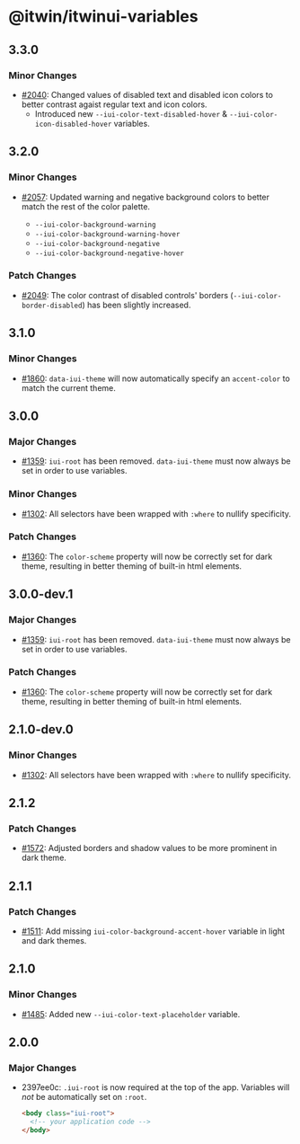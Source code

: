 # @itwin/itwinui-variables

## 3.3.0

### Minor Changes

- [#2040](https://github.com/iTwin/iTwinUI/pull/2040): Changed values of disabled text and disabled icon colors to better contrast agaist regular text and icon colors.
  - Introduced new `--iui-color-text-disabled-hover` & `--iui-color-icon-disabled-hover` variables.

## 3.2.0

### Minor Changes

- [#2057](https://github.com/iTwin/iTwinUI/pull/2057): Updated warning and negative background colors to better match the rest of the color palette.

  - `--iui-color-background-warning`
  - `--iui-color-background-warning-hover`
  - `--iui-color-background-negative`
  - `--iui-color-background-negative-hover`

### Patch Changes

- [#2049](https://github.com/iTwin/iTwinUI/pull/2049): The color contrast of disabled controls' borders (`--iui-color-border-disabled`) has been slightly increased.

## 3.1.0

### Minor Changes

- [#1860](https://github.com/iTwin/iTwinUI/pull/1860): `data-iui-theme` will now automatically specify an `accent-color` to match the current theme.

## 3.0.0

### Major Changes

- [#1359](https://github.com/iTwin/iTwinUI/pull/1359): `iui-root` has been removed. `data-iui-theme` must now always be set in order to use variables.

### Minor Changes

- [#1302](https://github.com/iTwin/iTwinUI/pull/1302): All selectors have been wrapped with `:where` to nullify specificity.

### Patch Changes

- [#1360](https://github.com/iTwin/iTwinUI/pull/1360): The `color-scheme` property will now be correctly set for dark theme, resulting in better theming of built-in html elements.

## 3.0.0-dev.1

### Major Changes

- [#1359](https://github.com/iTwin/iTwinUI/pull/1359): `iui-root` has been removed. `data-iui-theme` must now always be set in order to use variables.

### Patch Changes

- [#1360](https://github.com/iTwin/iTwinUI/pull/1360): The `color-scheme` property will now be correctly set for dark theme, resulting in better theming of built-in html elements.

## 2.1.0-dev.0

### Minor Changes

- [#1302](https://github.com/iTwin/iTwinUI/pull/1302): All selectors have been wrapped with `:where` to nullify specificity.

## 2.1.2

### Patch Changes

- [#1572](https://github.com/iTwin/iTwinUI/pull/1572): Adjusted borders and shadow values to be more prominent in dark theme.

## 2.1.1

### Patch Changes

- [#1511](https://github.com/iTwin/iTwinUI/pull/1511): Add missing `iui-color-background-accent-hover` variable in light and dark themes.

## 2.1.0

### Minor Changes

- [#1485](https://github.com/iTwin/iTwinUI/pull/1485): Added new `--iui-color-text-placeholder` variable.

## 2.0.0

### Major Changes

- 2397ee0c: `.iui-root` is now required at the top of the app. Variables will _not_ be automatically set on `:root`.

  ```html
  <body class="iui-root">
    <!-- your application code -->
  </body>
  ```
